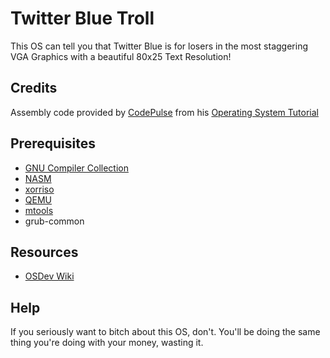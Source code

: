 # Twitter Blue Troll
This OS can tell you that Twitter Blue is for losers in the most staggering VGA Graphics with a beautiful 80x25 Text Resolution!

## Credits
Assembly code provided by [CodePulse](https://github.com/davidcallanan) from his [Operating System Tutorial](https://github.com/davidcallanan/os-series)

## Prerequisites
- [GNU Compiler Collection](https://gcc.gnu.org/)
- [NASM](https://www.nasm.us/)
- [xorriso](https://www.gnu.org/software/xorriso/)
- [QEMU](https://www.qemu.org/)
- [mtools](https://www.gnu.org/software/mtools/)
- grub-common

## Resources
- [OSDev Wiki](https://wiki.osdev.org/Main_Page)

## Help
If you seriously want to bitch about this OS, don't. You'll be doing the same thing you're doing with your money, wasting it.